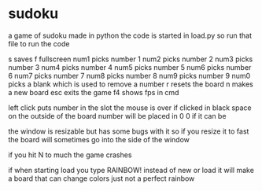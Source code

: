 # sudoku
a game of sudoku made in python 
the code is started in load.py so run that file to run the code

s saves
f fullscreen
num1 picks number 1
num2 picks number 2
num3 picks number 3
num4 picks number 4
num5 picks number 5
num6 picks number 6
num7 picks number 7
num8 picks number 8
num9 picks number 9 
num0 picks a blank which is used to remove a number
r resets the board
n makes a new board
esc exits the game
f4 shows fps in cmd

left click puts number in the slot the mouse is over if clicked in black space on the outside of the board number will be placed in 0 0 if it can be

the window is resizable but has some bugs with it so if you resize it to fast the board will sometimes go into the side of the window

if you hit N to much the game crashes

if when starting load you type RAINBOW! instead of new or load it will make a board that can change colors just not a perfect rainbow
